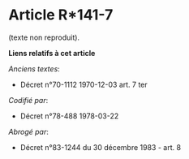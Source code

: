 # Article R*141-7

(texte non reproduit).

**Liens relatifs à cet article**

_Anciens textes_:

  - Décret n°70-1112 1970-12-03 art. 7 ter

_Codifié par_:

  - Décret n°78-488 1978-03-22

_Abrogé par_:

  - Décret n°83-1244 du 30 décembre 1983 - art. 8
